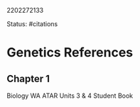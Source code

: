 2202272133

Status: #citations

# Genetics References
## Chapter 1
Biology WA ATAR Units 3 & 4 Student Book